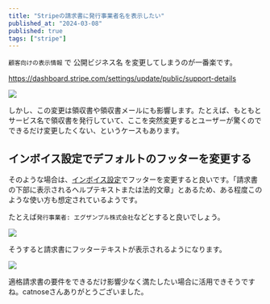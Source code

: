 ```yaml
---
title: "Stripeの請求書に発行事業者名を表示したい"
published_at: "2024-03-08"
published: true
tags: ["stripe"]
---
```



`顧客向けの表示情報` で 公開ビジネス名 を変更してしまうのが一番楽です。

https://dashboard.stripe.com/settings/update/public/support-details

![](/images/03-08/2024-03-08-00-31-37.png)

しかし、この変更は領収書や領収書メールにも影響します。たとえば、もともとサービス名で領収書を発行していて、ここを突然変更するとユーザーが驚くのでできるだけ変更したくない、というケースもあります。

## インボイス設定でデフォルトのフッターを変更する

そのような場合は、[インボイス設定](https://dashboard.stripe.com/settings/billing/invoice)でフッターを変更すると良いです。「請求書の下部に表示されるヘルプテキストまたは法的文章」とあるため、ある程度このような使い方も想定されているようです。

たとえば`発行事業者: エグザンプル株式会社`などとすると良いでしょう。

![](/images/03-08/2024-03-08-00-37-39.png)

そうすると請求書にフッターテキストが表示されるようになります。

![](/images/03-08/2024-03-08-00-40-51.png)

適格請求書の要件をできるだけ影響少なく満たしたい場合に活用できそうですね。catnoseさんありがとうございました。